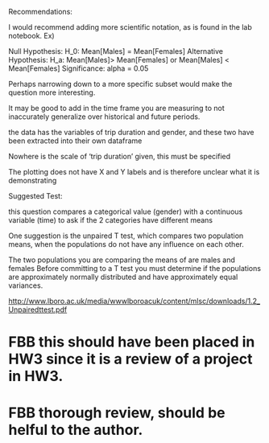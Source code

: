 
Recommendations:

I would recommend adding more scientific notation, as is found in the lab notebook. Ex)

Null Hypothesis:
H_0: Mean[Males] = Mean[Females]
Alternative Hypothesis:
H_a: Mean[Males]> Mean[Females] or Mean[Males] < Mean[Females]
Significance: alpha = 0.05

Perhaps narrowing down to a more specific subset would make the question more interesting.
 
It may be good to add in the time frame you are measuring to not inaccurately generalize over historical and future periods. 

the data has the variables of trip duration and gender, and these two have been extracted into their own dataframe

Nowhere is the scale of ‘trip duration’ given, this must be specified

The plotting does not have X and Y labels and is therefore unclear what it is demonstrating

Suggested Test:

this question compares a categorical value (gender) with a continuous variable (time) to ask if the 2 categories have different means

One suggestion is the unpaired T test, which compares two population means, when the populations do not have any influence on each other.

The two populations you are comparing the means of are males and females
Before committing to a T test you must determine if the populations are approximately normally distributed and have approximately equal variances. 

http://www.lboro.ac.uk/media/wwwlboroacuk/content/mlsc/downloads/1.2_Unpairedttest.pdf

# FBB this should have been placed in HW3 since it is a review of a project in HW3. 
# FBB thorough review, should be helful to the author.
